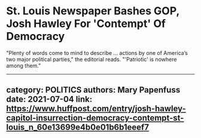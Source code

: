# St. Louis Newspaper Bashes GOP, Josh Hawley For 'Contempt' Of Democracy

"Plenty of words come to mind to describe ... actions by one of America’s two major political parties," the editorial reads. "'Patriotic' is nowhere among them.”

---
category: POLITICS
authors: Mary Papenfuss
date: 2021-07-04
link: https://www.huffpost.com/entry/josh-hawley-capitol-insurrection-democracy-contempt-st-louis_n_60e13699e4b0e01b6b1eeef7
---
